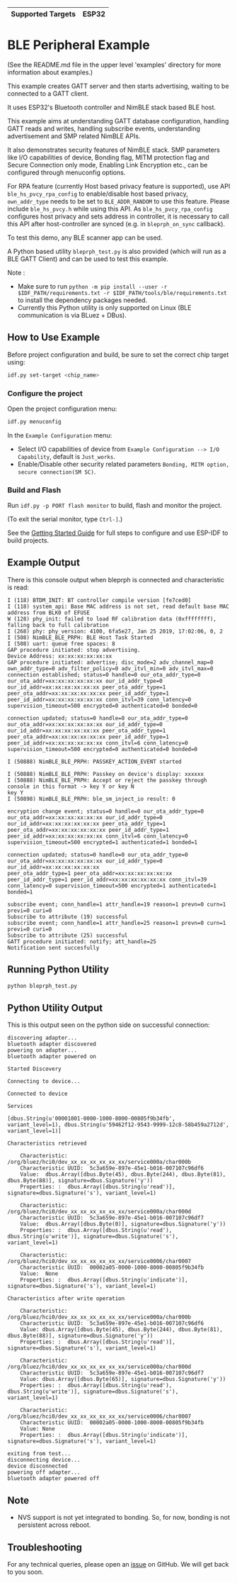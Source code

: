 | Supported Targets | ESP32 |
| ----------------- | ----- |

# BLE Peripheral Example

(See the README.md file in the upper level 'examples' directory for more information about examples.)

This example creates GATT server and then starts advertising, waiting to be connected to a GATT client.

It uses ESP32's Bluetooth controller and NimBLE stack based BLE host.

This example aims at understanding GATT database configuration, handling GATT reads and writes, handling subscribe events, understanding advertisement and SMP related NimBLE APIs.

It also demonstrates security features of NimBLE stack. SMP parameters like I/O capabilities of device, Bonding flag, MITM protection flag and Secure Connection only mode, Enabling Link Encryption etc., can be configured through menuconfig options.

For RPA feature (currently Host based privacy feature is supported), use API `ble_hs_pvcy_rpa_config` to enable/disable host based privacy, `own_addr_type` needs to be set to `BLE_ADDR_RANDOM` to use this feature. Please include `ble_hs_pvcy.h` while using this API. As `ble_hs_pvcy_rpa_config` configures host privacy and sets address in controller, it is necessary to call this API after host-controller are synced (e.g. in `bleprph_on_sync` callback).

To test this demo, any BLE scanner app can be used.

A Python based utility `bleprph_test.py` is also provided (which will run as a BLE GATT Client) and can be used to test this example.

Note :

* Make sure to run `python -m pip install --user -r $IDF_PATH/requirements.txt -r $IDF_PATH/tools/ble/requirements.txt` to install the dependency packages needed.
* Currently this Python utility is only supported on Linux (BLE communication is via BLuez + DBus).

## How to Use Example

Before project configuration and build, be sure to set the correct chip target using:

```bash
idf.py set-target <chip_name>
```

### Configure the project

Open the project configuration menu: 

```bash
idf.py menuconfig
```

In the `Example Configuration` menu:

* Select I/O capabilities of device from `Example Configuration --> I/O Capability`, default is `Just_works`.
* Enable/Disable other security related parameters `Bonding, MITM option, secure connection(SM SC)`.

### Build and Flash

Run `idf.py -p PORT flash monitor` to build, flash and monitor the project.

(To exit the serial monitor, type ``Ctrl-]``.)

See the [Getting Started Guide](https://idf.espressif.com/) for full steps to configure and use ESP-IDF to build projects.

## Example Output

There is this console output when bleprph is connected and characteristic is read:

```
I (118) BTDM_INIT: BT controller compile version [fe7ced0]
I (118) system_api: Base MAC address is not set, read default base MAC address from BLK0 of EFUSE
W (128) phy_init: failed to load RF calibration data (0xffffffff), falling back to full calibration
I (268) phy: phy_version: 4100, 6fa5e27, Jan 25 2019, 17:02:06, 0, 2
I (508) NimBLE_BLE_PRPH: BLE Host Task Started
I (508) uart: queue free spaces: 8
GAP procedure initiated: stop advertising.
Device Address: xx:xx:xx:xx:xx:xx
GAP procedure initiated: advertise; disc_mode=2 adv_channel_map=0 own_addr_type=0 adv_filter_policy=0 adv_itvl_min=0 adv_itvl_max=0
connection established; status=0 handle=0 our_ota_addr_type=0 our_ota_addr=xx:xx:xx:xx:xx:xx our_id_addr_type=0 our_id_addr=xx:xx:xx:xx:xx:xx peer_ota_addr_type=1 peer_ota_addr=xx:xx:xx:xx:xx:xx peer_id_addr_type=1 peer_id_addr=xx:xx:xx:xx:xx:xx conn_itvl=39 conn_latency=0 supervision_timeout=500 encrypted=0 authenticated=0 bonded=0

connection updated; status=0 handle=0 our_ota_addr_type=0 our_ota_addr=xx:xx:xx:xx:xx:xx our_id_addr_type=0 our_id_addr=xx:xx:xx:xx:xx:xx peer_ota_addr_type=1 peer_ota_addr=xx:xx:xx:xx:xx:xx peer_id_addr_type=1 peer_id_addr=xx:xx:xx:xx:xx:xx conn_itvl=6 conn_latency=0 supervision_timeout=500 encrypted=0 authenticated=0 bonded=0

I (50888) NimBLE_BLE_PRPH: PASSKEY_ACTION_EVENT started

I (50888) NimBLE_BLE_PRPH: Passkey on device's display: xxxxxx
I (50888) NimBLE_BLE_PRPH: Accept or reject the passkey through console in this format -> key Y or key N
key Y
I (50898) NimBLE_BLE_PRPH: ble_sm_inject_io result: 0

encryption change event; status=0 handle=0 our_ota_addr_type=0 our_ota_addr=xx:xx:xx:xx:xx:xx our_id_addr_type=0 our_id_addr=xx:xx:xx:xx:xx:xx peer_ota_addr_type=1 peer_ota_addr=xx:xx:xx:xx:xx:xx peer_id_addr_type=1
peer_id_addr=xx:xx:xx:xx:xx:xx conn_itvl=6 conn_latency=0 supervision_timeout=500 encrypted=1 authenticated=1 bonded=1

connection updated; status=0 handle=0 our_ota_addr_type=0 our_ota_addr=xx:xx:xx:xx:xx:xx our_id_addr_type=0 our_id_addr=xx:xx:xx:xx:xx:xx
peer_ota_addr_type=1 peer_ota_addr=xx:xx:xx:xx:xx:xx peer_id_addr_type=1 peer_id_addr=xx:xx:xx:xx:xx:xx conn_itvl=39 conn_latency=0 supervision_timeout=500 encrypted=1 authenticated=1 bonded=1

subscribe event; conn_handle=1 attr_handle=19 reason=1 prevn=0 curn=1 previ=0 curi=0
Subscribe to attribute (19) successful
subscribe event; conn_handle=1 attr_handle=25 reason=1 prevn=0 curn=1 previ=0 curi=0
Subscribe to attribute (25) successful
GATT procedure initiated: notify; att_handle=25
Notification sent succesfully
```

## Running Python Utility

```bash
python bleprph_test.py
```

## Python Utility Output

This is this output seen on the python side on successful connection:

```
discovering adapter...
bluetooth adapter discovered
powering on adapter...
bluetooth adapter powered on

Started Discovery

Connecting to device...

Connected to device

Services

[dbus.String(u'00001801-0000-1000-8000-00805f9b34fb', variant_level=1), dbus.String(u'59462f12-9543-9999-12c8-58b459a2712d', variant_level=1)]

Characteristics retrieved

	Characteristic:  /org/bluez/hci0/dev_xx_xx_xx_xx_xx_xx/service000a/char000b
	Characteristic UUID:  5c3a659e-897e-45e1-b016-007107c96df6
	Value:  dbus.Array([dbus.Byte(45), dbus.Byte(244), dbus.Byte(81), dbus.Byte(88)], signature=dbus.Signature('y'))
	Properties: :  dbus.Array([dbus.String(u'read')], signature=dbus.Signature('s'), variant_level=1)

	Characteristic:  /org/bluez/hci0/dev_xx_xx_xx_xx_xx_xx/service000a/char000d
	Characteristic UUID:  5c3a659e-897e-45e1-b016-007107c96df7
	Value:  dbus.Array([dbus.Byte(0)], signature=dbus.Signature('y'))
	Properties: :  dbus.Array([dbus.String(u'read'), dbus.String(u'write')], signature=dbus.Signature('s'), variant_level=1)

	Characteristic:  /org/bluez/hci0/dev_xx_xx_xx_xx_xx_xx/service0006/char0007
	Characteristic UUID:  00002a05-0000-1000-8000-00805f9b34fb
	Value:  None
	Properties: :  dbus.Array([dbus.String(u'indicate')], signature=dbus.Signature('s'), variant_level=1)

Characteristics after write operation

	Characteristic: /org/bluez/hci0/dev_xx_xx_xx_xx_xx_xx/service000a/char000b
	Characteristic UUID:  5c3a659e-897e-45e1-b016-007107c96df6
	Value: dbus.Array([dbus.Byte(45), dbus.Byte(244), dbus.Byte(81), dbus.Byte(88)], signature=dbus.Signature('y'))
	Properties: :  dbus.Array([dbus.String(u'read')], signature=dbus.Signature('s'), variant_level=1)

	Characteristic: /org/bluez/hci0/dev_xx_xx_xx_xx_xx_xx/service000a/char000d
	Characteristic UUID:  5c3a659e-897e-45e1-b016-007107c96df7
	Value: dbus.Array([dbus.Byte(65)], signature=dbus.Signature('y'))
	Properties: :  dbus.Array([dbus.String(u'read'), dbus.String(u'write')], signature=dbus.Signature('s'), variant_level=1)

	Characteristic: /org/bluez/hci0/dev_xx_xx_xx_xx_xx_xx/service0006/char0007
	Characteristic UUID:  00002a05-0000-1000-8000-00805f9b34fb
	Value: None
	Properties: :  dbus.Array([dbus.String(u'indicate')], signature=dbus.Signature('s'), variant_level=1)

exiting from test...
disconnecting device...
device disconnected
powering off adapter...
bluetooth adapter powered off
```

## Note
* NVS support is not yet integrated to bonding. So, for now, bonding is not persistent across reboot.

## Troubleshooting

For any technical queries, please open an [issue](https://github.com/espressif/esp-idf/issues) on GitHub. We will get back to you soon.
